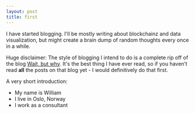 ```yaml
---
layout: post
title: first
---
```


I have started blogging. <!--more--> I'll be mostly writing about blockchainz and data visualization, but might create a brain dump of random thoughts every once in a while.

Huge disclaimer: The style of blogging I intend to do is a complete rip off of the blog [Wait, but why](http://waitbutwhy.com/). It's the best thing I have ever read, so if you haven’t read **all** the posts on that blog yet - I would definitively do that first.

A very short introduction:
- My name is William
- I live in Oslo, Norway
- I work as a consultant



